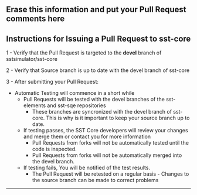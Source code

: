 Erase this information and put your Pull Request comments here
---
Instructions for Issuing a Pull Request to sst-core
---------------------------------------------------

1 - Verify that the Pull Request is targeted to the **devel** branch of sstsimulator/sst-core

2 - Verify that Source branch is up to date with the devel branch of sst-core

3 - After submitting your Pull Request:
   * Automatic Testing will commence in a short while 
      * Pull Requests will be tested with the devel branches of the sst-elements and sst-sqe repositories
         * These branches are syncronized with the devel branch of sst-core.  This is why is it important to keep your source branch up to date.
      * If testing passes, the SST Core developers will review your changes and merge them or contact you for more information
         * Pull Requests from forks will not be automatically tested until the code is inspected.
         * Pull Requests from forks will not be automatically merged into the devel branch.
      * If testing fails, You will be notified of the test results.  
         * The Pull Request will be retested on a regular basis - Changes to the source branch can be made to correct problems
         
----
